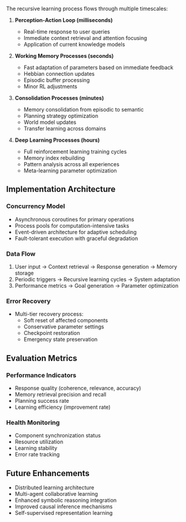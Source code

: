 The recursive learning process flows through multiple timescales:

1. **Perception-Action Loop (milliseconds)**
   - Real-time response to user queries
   - Immediate context retrieval and attention focusing
   - Application of current knowledge models

2. **Working Memory Processes (seconds)**
   - Fast adaptation of parameters based on immediate feedback
   - Hebbian connection updates
   - Episodic buffer processing
   - Minor RL adjustments

3. **Consolidation Processes (minutes)**
   - Memory consolidation from episodic to semantic
   - Planning strategy optimization
   - World model updates
   - Transfer learning across domains

4. **Deep Learning Processes (hours)**
   - Full reinforcement learning training cycles
   - Memory index rebuilding
   - Pattern analysis across all experiences
   - Meta-learning parameter optimization

## Implementation Architecture

### Concurrency Model
- Asynchronous coroutines for primary operations
- Process pools for computation-intensive tasks
- Event-driven architecture for adaptive scheduling
- Fault-tolerant execution with graceful degradation

### Data Flow
1. User input → Context retrieval → Response generation → Memory storage
2. Periodic triggers → Recursive learning cycles → System adaptation
3. Performance metrics → Goal generation → Parameter optimization

### Error Recovery
- Multi-tier recovery process:
  - Soft reset of affected components
  - Conservative parameter settings
  - Checkpoint restoration
  - Emergency state preservation

## Evaluation Metrics

### Performance Indicators
- Response quality (coherence, relevance, accuracy)
- Memory retrieval precision and recall
- Planning success rate
- Learning efficiency (improvement rate)

### Health Monitoring
- Component synchronization status
- Resource utilization
- Learning stability
- Error rate tracking

## Future Enhancements
- Distributed learning architecture
- Multi-agent collaborative learning
- Enhanced symbolic reasoning integration
- Improved causal inference mechanisms
- Self-supervised representation learning

